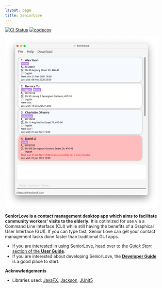 ```yaml
---
layout: page
title: SeniorLove
---
```


[![CI Status](https://github.com/AY2122S1-CS2103-T14-1/tp/actions/workflows/gradle.yml/badge.svg)](https://github.com/AY2122S1-CS2103-T14-1/tp/actions/workflows/gradle.yml)
[![codecov](https://codecov.io/gh/AY2122S1-CS2103-T14-1/tp/branch/master/graph/badge.svg?token=VVNULACJXB)](https://codecov.io/gh/AY2122S1-CS2103-T14-1/tp)

![Ui](images/Ui.png)

**SeniorLove is a contact management desktop app which aims to facilitate community workers' visits to the elderly.** It is optimized for use via a Command Line Interface (CLI) while still having the benefits of a Graphical User Interface (GUI). If you can type fast, Senior Love can get your contact management tasks done faster than traditional GUI apps.

* If you are interested in using SeniorLove, head over to the [_Quick Start_ section of the **User Guide**](UserGuide.html#quick-start).
* If you are interested about developing SeniorLove, the [**Developer Guide**](DeveloperGuide.html) is a good place to start.


**Acknowledgements**

* Libraries used: [JavaFX](https://openjfx.io/), [Jackson](https://github.com/FasterXML/jackson), [JUnit5](https://github.com/junit-team/junit5)

